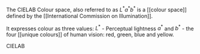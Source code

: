 The CIELAB Colour space, also referred to as $L^*a^*b^*$ is a [[colour space]] defined by the [[International Commission on Illumination]].

It expresses colour as three values:
$L^*$ - Perceptual lightness
$a^*$ and $b^*$ - the four [[unique colours]] of human vision: red, green, blue and yellow.

CIELAB
